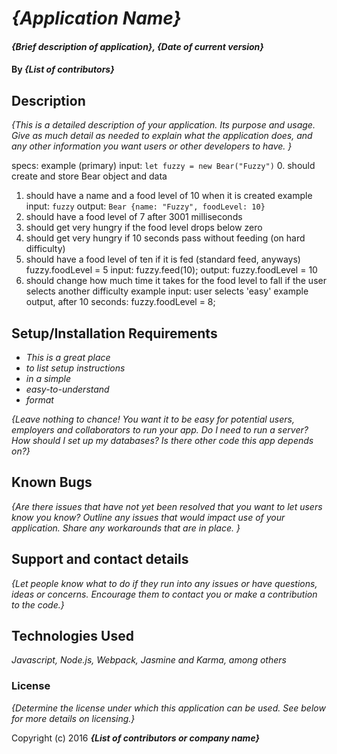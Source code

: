 # _{Application Name}_

#### _{Brief description of application}, {Date of current version}_

#### By _**{List of contributors}**_

## Description

_{This is a detailed description of your application. Its purpose and usage.  Give as much detail as needed to explain what the application does, and any other information you want users or other developers to have. }_

specs:
example (primary) input: `let fuzzy = new Bear("Fuzzy")`
0. should create and store Bear object and data
1. should have a name and a food level of 10 when it is created
  example input: `fuzzy`
  output: `Bear {name: "Fuzzy", foodLevel: 10}`
2. should have a food level of 7 after 3001 milliseconds
3. should get very hungry if the food level drops below zero
4. should get very hungry if 10 seconds pass without feeding (on hard difficulty)
5. should have a food level of ten if it is fed (standard feed, anyways)
  fuzzy.foodLevel = 5
  input: fuzzy.feed(10);
  output: fuzzy.foodLevel = 10
6. should change how much time it takes for the food level to fall if the user  selects another difficulty
  example input: user selects 'easy'
  example output, after 10 seconds: fuzzy.foodLevel = 8;

## Setup/Installation Requirements

* _This is a great place_
* _to list setup instructions_
* _in a simple_
* _easy-to-understand_
* _format_

_{Leave nothing to chance! You want it to be easy for potential users, employers and collaborators to run your app. Do I need to run a server? How should I set up my databases? Is there other code this app depends on?}_

## Known Bugs

_{Are there issues that have not yet been resolved that you want to let users know you know?  Outline any issues that would impact use of your application.  Share any workarounds that are in place. }_

## Support and contact details

_{Let people know what to do if they run into any issues or have questions, ideas or concerns.  Encourage them to contact you or make a contribution to the code.}_

## Technologies Used

_Javascript, Node.js, Webpack, Jasmine and Karma, among others_

### License

*{Determine the license under which this application can be used.  See below for more details on licensing.}*

Copyright (c) 2016 **_{List of contributors or company name}_**
